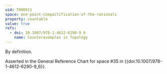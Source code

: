 ```yaml
---
uid: T000911
space: one-point-compactification-of-the-rationals
property: countable
value: true
refs:
  - doi: 10.1007/978-1-4612-6290-9_6
    name: Counterexamples in Topology
---
```

By definition.

Asserted in the General Reference Chart for space #35 in
{{doi:10.1007/978-1-4612-6290-9_6}}.
